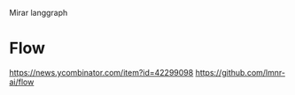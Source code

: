 Mirar langgraph

# Flow

https://news.ycombinator.com/item?id=42299098
https://github.com/lmnr-ai/flow
